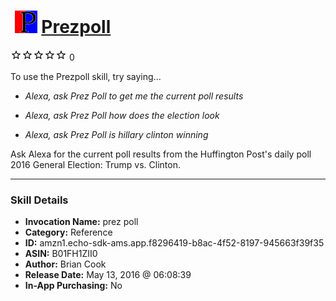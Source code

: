 # &nbsp;<img src="skill_icon" alt="Prezpoll icon" width="36"> [Prezpoll](http://alexa.amazon.com/#skills/amzn1.echo-sdk-ams.app.f8296419-b8ac-4f52-8197-945663f39f35)
![0 stars](../../images/ic_star_border_black_18dp_1x.png)![0 stars](../../images/ic_star_border_black_18dp_1x.png)![0 stars](../../images/ic_star_border_black_18dp_1x.png)![0 stars](../../images/ic_star_border_black_18dp_1x.png)![0 stars](../../images/ic_star_border_black_18dp_1x.png) 0

To use the Prezpoll skill, try saying...

* *Alexa, ask Prez Poll to get me the current poll results*

* *Alexa, ask Prez Poll how does the election look*

* *Alexa, ask Prez Poll is hillary clinton winning*

Ask Alexa for the current poll results from the Huffington Post's daily poll 2016 General Election: Trump vs. Clinton.

***

### Skill Details

* **Invocation Name:** prez poll
* **Category:** Reference
* **ID:** amzn1.echo-sdk-ams.app.f8296419-b8ac-4f52-8197-945663f39f35
* **ASIN:** B01FH1ZII0
* **Author:** Brian Cook
* **Release Date:** May 13, 2016 @ 06:08:39
* **In-App Purchasing:** No
